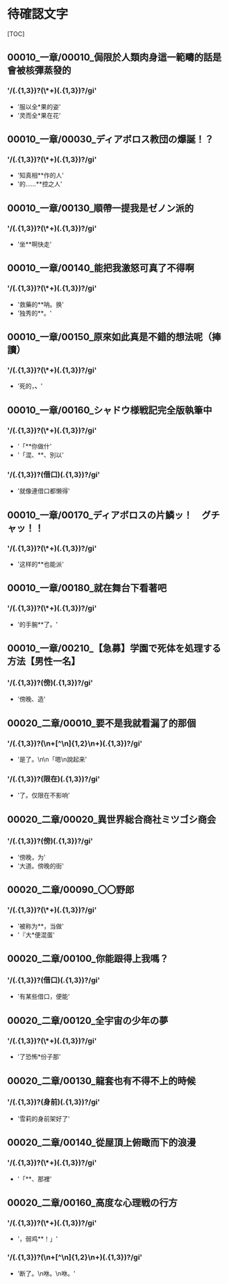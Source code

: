 # 待確認文字

[TOC]

## 00010_一章/00010_侷限於人類肉身這一範疇的話是會被核彈蒸發的

### '/(.{1,3})?(\\*+)(.{1,3})?/gi'

- '服以全*果的姿'
- '灵而全*果在花'


## 00010_一章/00030_ディアボロス教団の爆誕！？

### '/(.{1,3})?(\\*+)(.{1,3})?/gi'

- '知真相**作的人'
- '的……**控之人'


## 00010_一章/00130_順帶一提我是ゼノン派的

### '/(.{1,3})?(\\*+)(.{1,3})?/gi'

- '坐**啊快走'


## 00010_一章/00140_能把我激怒可真了不得啊

### '/(.{1,3})?(\\*+)(.{1,3})?/gi'

- '救藥的**呐。换'
- '独秀的**。'


## 00010_一章/00150_原來如此真是不錯的想法呢（捧讀）

### '/(.{1,3})?(\\*+)(.{1,3})?/gi'

- '死的，**、**'


## 00010_一章/00160_シャドウ様戦記完全版執筆中

### '/(.{1,3})?(\\*+)(.{1,3})?/gi'

- '「**你做什'
- '「混、**、別以'

### '/(.{1,3})?(借口)(.{1,3})?/gi'

- '就像連借口都懒得'


## 00010_一章/00170_ディアボロスの片鱗ッ！　グチャッ！！

### '/(.{1,3})?(\\*+)(.{1,3})?/gi'

- '这样的**也能派'


## 00010_一章/00180_就在舞台下看著吧

### '/(.{1,3})?(\\*+)(.{1,3})?/gi'

- '的手腕**了。'


## 00010_一章/00210_【急募】学園で死体を処理する方法【男性一名】

### '/(.{1,3})?(傍)(.{1,3})?/gi'

- '傍晚、造'


## 00020_二章/00010_要不是我就看漏了的那個

### '/(.{1,3})?(\n+[^\n]{1,2}\n+)(.{1,3})?/gi'

- '是了。\n\n「嗯\n說起来'

### '/(.{1,3})?(限在)(.{1,3})?/gi'

- '了。仅限在不影响'


## 00020_二章/00020_異世界総合商社ミツゴシ商会

### '/(.{1,3})?(傍)(.{1,3})?/gi'

- '傍晚，为'
- '大道。傍晚的街'


## 00020_二章/00090_〇〇野郎

### '/(.{1,3})?(\\*+)(.{1,3})?/gi'

- '被称为**，当做'
- '『大*便混蛋'


## 00020_二章/00100_你能跟得上我嗎？

### '/(.{1,3})?(借口)(.{1,3})?/gi'

- '有某些借口，便能'


## 00020_二章/00120_全宇宙の少年の夢

### '/(.{1,3})?(\\*+)(.{1,3})?/gi'

- '了恐怖*份子那'


## 00020_二章/00130_龍套也有不得不上的時候

### '/(.{1,3})?(身前)(.{1,3})?/gi'

- '雪莉的身前架好了'


## 00020_二章/00140_從屋頂上俯瞰而下的浪漫

### '/(.{1,3})?(\\*+)(.{1,3})?/gi'

- '「**、那裡'


## 00020_二章/00160_高度な心理戦の行方

### '/(.{1,3})?(\\*+)(.{1,3})?/gi'

- '，弱鸡**！」'

### '/(.{1,3})?(\n+[^\n]{1,2}\n+)(.{1,3})?/gi'

- '断了。\n咻。\n咻。'
